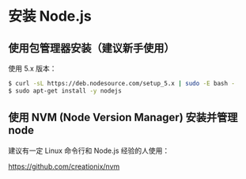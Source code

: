# 安装 Node.js

## 使用包管理器安装（建议新手使用）

使用 5.x 版本：

```bash
$ curl -sL https://deb.nodesource.com/setup_5.x | sudo -E bash -
$ sudo apt-get install -y nodejs
```
## 使用 NVM (Node Version Manager) 安装并管理 node

建议有一定 Linux 命令行和 Node.js 经验的人使用：

https://github.com/creationix/nvm
